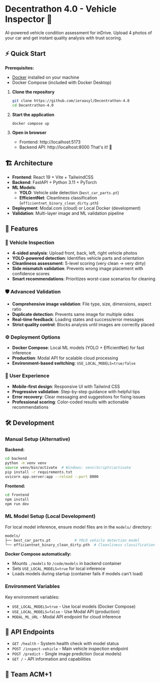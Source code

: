 # Decentrathon 4.0 - Vehicle Inspector 🚗

AI-powered vehicle condition assessment for inDrive. Upload 4 photos of your car and get instant quality analysis with trust scoring.

## ⚡ Quick Start

**Prerequisites:** 
- [Docker](https://docs.docker.com/get-docker/) installed on your machine
- Docker Compose (included with Docker Desktop)

1. **Clone the repository**
   ```bash
   git clone https://github.com/ieraasyl/Decentrathon-4.0
   cd Decentrathon-4.0
   ```

2. **Start the application**
   ```bash
   docker compose up
   ```

3. **Open in browser**
   - Frontend: http://localhost:5173
   - Backend API: http://localhost:8000
That's it! 🎉

## 🏗️ Architecture

- **Frontend**: React 19 + Vite + TailwindCSS
- **Backend**: FastAPI + Python 3.11 + PyTorch
- **ML Models**: 
  - **YOLO**: Vehicle side detection (`best_car_parts.pt`)
  - **EfficientNet**: Cleanliness classification (`efficientnet_binary_clean_dirty.pth`)
- **Deployment**: Modal.com (cloud) or Local Docker (development)
- **Validation**: Multi-layer image and ML validation pipeline

## 📸 Features

### 🚗 Vehicle Inspection
- **4-sided analysis**: Upload front, back, left, right vehicle photos
- **YOLO-powered detection**: Identifies vehicle parts and orientation
- **Cleanliness assessment**: 5-level scoring (very clean → very dirty) 
- **Side mismatch validation**: Prevents wrong image placement with confidence scores
- **Smart recommendations**: Prioritizes worst-case scenarios for cleaning

### 🛡️ Advanced Validation
- **Comprehensive image validation**: File type, size, dimensions, aspect ratio
- **Duplicate detection**: Prevents same image for multiple sides
- **Real-time feedback**: Loading states and success/error messages
- **Strict quality control**: Blocks analysis until images are correctly placed

### ⚙️ Deployment Options
- **Docker Compose**: Local ML models (YOLO + EfficientNet) for fast inference
- **Production**: Modal API for scalable cloud processing
- **Environment-based switching**: `USE_LOCAL_MODELS=true/false`

### 🎨 User Experience  
- **Mobile-first design**: Responsive UI with Tailwind CSS
- **Progressive validation**: Step-by-step guidance with helpful tips
- **Error recovery**: Clear messaging and suggestions for fixing issues
- **Professional scoring**: Color-coded results with actionable recommendations

## 🛠️ Development

### Manual Setup (Alternative)

**Backend:**
```bash
cd backend
python -m venv venv
source venv/bin/activate  # Windows: venv\Scripts\activate
pip install -r requirements.txt
uvicorn app.server:app --reload --port 8000
```

**Frontend:**
```bash
cd frontend
npm install
npm run dev
```

### ML Model Setup (Local Development)

For local model inference, ensure model files are in the `models/` directory:

```bash
models/
├── best_car_parts.pt           # YOLO vehicle detection model
└── efficientnet_binary_clean_dirty.pth  # Cleanliness classification
```

**Docker Compose automatically:**
- Mounts `./models` to `/code/models` in backend container
- Sets `USE_LOCAL_MODELS=true` for local inference
- Loads models during startup (container fails if models can't load)

### Environment Variables

Key environment variables:
- `USE_LOCAL_MODELS=true` - Use local models (Docker Compose)
- `USE_LOCAL_MODELS=false` - Use Modal API (production)
- `MODAL_ML_URL` - Modal API endpoint for cloud inference

## 🔧 API Endpoints

- `GET /health` - System health check with model status
- `POST /inspect-vehicle` - Main vehicle inspection endpoint
- `POST /predict` - Single image prediction (local models)
- `GET /` - API information and capabilities

## 🚀 Team ACM+1
